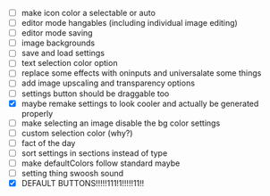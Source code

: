 - [ ] make icon color a selectable or auto
- [ ] editor mode hangables (including individual image editing)
- [ ] editor mode saving
- [ ] image backgrounds
- [ ] save and load settings
- [ ] text selection color option
- [ ] replace some effects with oninputs and universalate some things
- [ ] add image upscaling and transparency options
- [ ] settings button should be draggable too
- [x] maybe remake settings to look cooler and actually be generated properly
- [ ] make selecting an image disable the bg color settings
- [ ] custom selection color (why?)
- [ ] fact of the day
- [ ] sort settings in sections instead of type
- [ ] make defaultColors follow standard maybe
- [ ] setting thing swoosh sound
- [x] DEFAULT BUTTONS!!!!!111!1!!!!!11!!